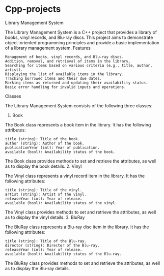 # Cpp-projects

Library Management System

The Library Management System is a C++ project that provides a library of books, vinyl records, and Blu-ray discs. This project aims to demonstrate object-oriented programming principles and provide a basic implementation of a library management system.
Features

    Management of books, vinyl records, and Blu-ray discs.
    Addition, removal, and retrieval of items in the library.
    Searching for items based on various criteria (e.g., title, author, artist).
    Displaying the list of available items in the library.
    Tracking borrowed items and their due dates.
    Marking items as returned and updating their availability status.
    Basic error handling for invalid inputs and operations.

Classes

The Library Management System consists of the following three classes:
1. Book

The Book class represents a book item in the library. It has the following attributes:

    title (string): Title of the book.
    author (string): Author of the book.
    publicationYear (int): Year of publication.
    available (bool): Availability status of the book.

The Book class provides methods to set and retrieve the attributes, as well as to display the book details.
2. Vinyl

The Vinyl class represents a vinyl record item in the library. It has the following attributes:

    title (string): Title of the vinyl.
    artist (string): Artist of the vinyl.
    releaseYear (int): Year of release.
    available (bool): Availability status of the vinyl.

The Vinyl class provides methods to set and retrieve the attributes, as well as to display the vinyl details.
3. BluRay

The BluRay class represents a Blu-ray disc item in the library. It has the following attributes:

    title (string): Title of the Blu-ray.
    director (string): Director of the Blu-ray.
    releaseYear (int): Year of release.
    available (bool): Availability status of the Blu-ray.

The BluRay class provides methods to set and retrieve the attributes, as well as to display the Blu-ray details.

